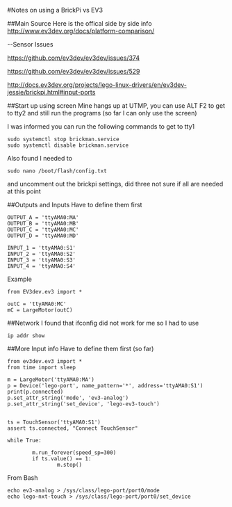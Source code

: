 #Notes on using a BrickPi vs EV3

##Main Source
Here is the offical side by side info http://www.ev3dev.org/docs/platform-comparison/

--Sensor Issues

https://github.com/ev3dev/ev3dev/issues/374

https://github.com/ev3dev/ev3dev/issues/529

http://docs.ev3dev.org/projects/lego-linux-drivers/en/ev3dev-jessie/brickpi.html#input-ports


##Start up using screen
Mine hangs up at UTMP, you can use ALT F2 to get to tty2 and still run the programs (so far I can only use the screen)

I was informed you can run the following commands to get to tty1

```
sudo systemctl stop brickman.service
sudo systemctl disable brickman.service
```

Also found I needed to 

```
sudo nano /boot/flash/config.txt
```

and uncomment out the brickpi settings, did three not sure if all are needed at this point

##Outputs and Inputs
Have to define them first
```
OUTPUT_A = 'ttyAMA0:MA'
OUTPUT_B = 'ttyAMA0:MB'
OUTPUT_C = 'ttyAMA0:MC'
OUTPUT_D = 'ttyAMA0:MD'

INPUT_1 = 'ttyAMA0:S1'
INPUT_2 = 'ttyAMA0:S2'
INPUT_3 = 'ttyAMA0:S3'
INPUT_4 = 'ttyAMA0:S4'
```

Example
```
from EV3dev.ev3 import *

outC = 'ttyAMA0:MC'
mC = LargeMotor(outC)
```

##Network
I found that ifconfig did not work for me so I had to use
```
ip addr show
```


##More Input info
Have to define them first (so far)
```
from ev3dev.ev3 import *
from time import sleep

m = LargeMotor('ttyAMA0:MA')
p = Device('lego-port', name_pattern='*', address='ttyAMA0:S1')
print(p.connected)
p.set_attr_string('mode', 'ev3-analog')
p.set_attr_string('set_device', 'lego-ev3-touch')


ts = TouchSensor('ttyAMA0:S1')
assert ts.connected, "Connect TouchSensor"

while True:

        m.run_forever(speed_sp=300)
        if ts.value() == 1:
                m.stop()
```
From Bash
```
echo ev3-analog > /sys/class/lego-port/port0/mode
echo lego-nxt-touch > /sys/class/lego-port/port0/set_device
```
